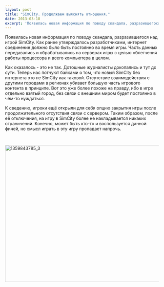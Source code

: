 ```yaml
---
layout: post
title: "SimCity. Продолжаем выяснять отношения."
date: 2013-03-18
excerpt: 'Появилась новая информация по поводу скандала, разразившегося над игрой SimCity...'
---
```


Появилась новая информация по поводу скандала, разразившегося над игрой SimCity. Как ранее утверждалось разработчиками, интернет соединение должно было быть постоянно во время игры. Часть данных передавались и обрабатывались на серверах игры с целью облегчения работы процессора и всего компьютера в целом.

Как оказалось - это не так. Дотошные журналисты докопались и тут до сути. Теперь нас потчуют байками о том, что новый SimCity без интернета это не SimCity как таковой. Отсутствие взаимодействия с другими городами в регионах убивает большую часть игрового контента в принципе. Вот это уже более похоже на правду, ибо в игре отдельно взятый город, без связи с внешним миром будет постоянно в чём-то нуждаться.

К сведению, игроки ещё открыли для себя опцию закрытия игры после продолжительного отсутствия связи с сервером. Таким образом, после её отключения, на игру в SimCity более не накладывается никаких ограничений. Конечно, может быть кто-то и воспользуется данной фичей, но смысл играть в эту игру пропадает напрочь.

&nbsp;

<a href="http://gamersoul.ru/wp-content/uploads/2013/03/1359843785_3.jpg"><img class="size-full wp-image-1650 aligncenter" alt="1359843785_3" src="http://gamersoul.ru/wp-content/uploads/2013/03/1359843785_3.jpg" width="640" height="448" /></a>

&nbsp;